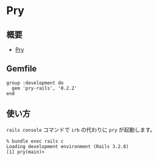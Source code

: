 # Pry
## 概要

* [Pry](http://pryrepl.org/)

## Gemfile

    group :development do
      gem 'pry-rails', '0.2.2'
    end

## 使い方

`rails console` コマンドで `irb` の代わりに `pry` が起動します。

    % bundle exec rails c
    Loading development environment (Rails 3.2.8)
    [1] pry(main)>
